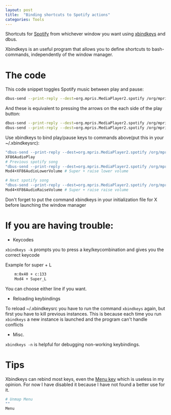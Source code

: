```yaml
---
layout: post
title:  "Binding shortcuts to Spotify actions"
categories: Tools
---
```

Shortcuts for [Spotify](https://wiki.archlinux.org/index.php/Spotify) from
whichever window you want using
[xbindkeys](https://wiki.archlinux.org/index.php/Xbindkeys) and dbus.

Xbindkeys is an useful program that allows you to define shortcuts to
bash-commands, independently of the window manager.

# The code
This code snippet toggles Spotify music between play and pause:
``` bash
dbus-send --print-reply --dest=org.mpris.MediaPlayer2.spotify /org/mpris/MediaPlayer2 org.mpris.MediaPlayer2.Player.PlayPause
```
And these is equivalent to pressing the arrows on the each side of the play button:

``` bash
dbus-send --print-reply --dest=org.mpris.MediaPlayer2.spotify /org/mpris/MediaPlayer2 org.mpris.MediaPlayer2.Player.Previous
dbus-send --print-reply --dest=org.mpris.MediaPlayer2.spotify /org/mpris/MediaPlayer2 org.mpris.MediaPlayer2.Player.Next
```

Use xbindkeys to bind play/pause keys to commands above(put this in your ~/.xbindkeysrc):
``` bash
"dbus-send --print-reply --dest=org.mpris.MediaPlayer2.spotify /org/mpris/MediaPlayer2 org.mpris.MediaPlayer2.Player.PlayPause"
XF86AudioPlay
# Previous spotify song
"dbus-send --print-reply --dest=org.mpris.MediaPlayer2.spotify /org/mpris/MediaPlayer2 org.mpris.MediaPlayer2.Player.Previous"
Mod4+XF86AudioLowerVolume # Super + raise lower volume

# Next spotify song
"dbus-send --print-reply --dest=org.mpris.MediaPlayer2.spotify /org/mpris/MediaPlayer2 org.mpris.MediaPlayer2.Player.Next"
Mod4+XF86AudioRaiseVolume # Super + raise raise volume
```


Don't forget to put the command xbindkeys in your initialization file for X before launching the
window manager

# If you are having trouble:

* Keycodes

```xbindkeys -k``` prompts you to press a key/keycombination and gives you the correct keycode

Example for super + L
```bash
    m:0x40 + c:133
    Mod4 + Super_L
```

You can choose either line if you want.

* Reloading keybindings

To reload ~/.xbindkeysrc you have to run the command ```xbindkeys``` again, but
first you have to kill previous instances. This is because each time you run
```xbindkeys``` a new instance is launched and the program can't handle conflicts

* Misc.

```xbindkeys -n``` is helpful for debugging non-working keybindings.

# Tips

Xbindkeys can rebind most keys, even the [Menu
key](https://en.wikipedia.org/wiki/Menu_key#/media/File:Kontextmen%C3%BC.jpg)
which is useless in my opinion. For now I have disabled it because I have not
found a better use for it.

```bash
# Unmap Menu
""
Menu
```
